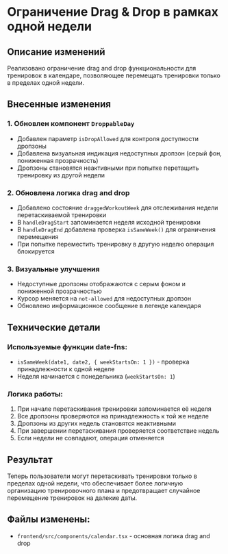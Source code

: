 # Ограничение Drag & Drop в рамках одной недели

## Описание изменений

Реализовано ограничение drag and drop функциональности для тренировок в календаре, позволяющее перемещать тренировки только в пределах одной недели.

## Внесенные изменения

### 1. Обновлен компонент `DroppableDay`
- Добавлен параметр `isDropAllowed` для контроля доступности дропзоны
- Добавлена визуальная индикация недоступных дропзон (серый фон, пониженная прозрачность)
- Дропзоны становятся неактивными при попытке перетащить тренировку из другой недели

### 2. Обновлена логика drag and drop
- Добавлено состояние `draggedWorkoutWeek` для отслеживания недели перетаскиваемой тренировки
- В `handleDragStart` запоминается неделя исходной тренировки
- В `handleDragEnd` добавлена проверка `isSameWeek()` для ограничения перемещения
- При попытке переместить тренировку в другую неделю операция блокируется

### 3. Визуальные улучшения
- Недоступные дропзоны отображаются с серым фоном и пониженной прозрачностью
- Курсор меняется на `not-allowed` для недоступных дропзон
- Обновлено информационное сообщение в легенде календаря

## Технические детали

### Используемые функции date-fns:
- `isSameWeek(date1, date2, { weekStartsOn: 1 })` - проверка принадлежности к одной неделе
- Неделя начинается с понедельника (`weekStartsOn: 1`)

### Логика работы:
1. При начале перетаскивания тренировки запоминается её неделя
2. Все дропзоны проверяются на принадлежность к той же неделе
3. Дропзоны из других недель становятся неактивными
4. При завершении перетаскивания проверяется соответствие недель
5. Если недели не совпадают, операция отменяется

## Результат

Теперь пользователи могут перетаскивать тренировки только в пределах одной недели, что обеспечивает более логичную организацию тренировочного плана и предотвращает случайное перемещение тренировок на далекие даты.

## Файлы изменены:
- `frontend/src/components/calendar.tsx` - основная логика drag and drop
